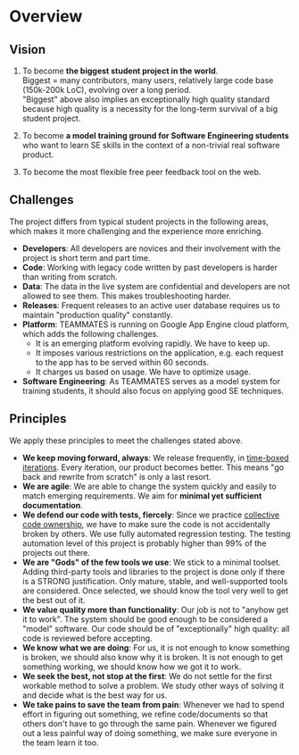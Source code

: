 # Overview

## Vision

1. To become **the biggest student project in the world**.<br>
   Biggest = many contributors, many users, relatively large code base (150k-200k LoC), evolving over a long period.<br>
   "Biggest" above also implies an exceptionally high quality standard because high quality is a necessity for the long-term survival of a big student project.

2. To become **a model training ground for Software Engineering students** who want to learn SE skills in the context of a non-trivial real software product.

3. To become the most flexible free peer feedback tool on the web.

## Challenges

The project differs from typical student projects in the following areas, which makes it more challenging and the experience more enriching.
+ **Developers**: All developers are novices and their involvement with the project is short term and part time.
+ **Code**: Working with legacy code written by past developers is harder than writing from scratch.
+ **Data**: The data in the live system are confidential and developers are not allowed to see them. This makes troubleshooting harder.
+ **Releases**: Frequent releases to an active user database requires us to maintain "production quality" constantly.
+ **Platform**: TEAMMATES is running on Google App Engine cloud platform, which adds the following challenges.
  - It is an emerging platform evolving rapidly. We have to keep up.
  - It imposes various restrictions on the application, e.g. each request to the app has to be served within 60 seconds.
  - It charges us based on usage. We have to optimize usage.
+ **Software Engineering**: As TEAMMATES serves as a model system for training students, it should also focus on applying good SE techniques.

## Principles

We apply these principles to meet the challenges stated above.
+ **We keep moving forward, always**: We release frequently, in [time-boxed iterations](http://en.wikipedia.org/wiki/Timeboxing). Every iteration, our product becomes better. This means "go back and rewrite from scratch" is only a last resort.
+ **We are agile**: We are able to change the system quickly and easily to match emerging requirements. We aim for **minimal yet sufficient documentation**.
+ **We defend our code with tests, fiercely**: Since we practice [collective code ownership](http://www.extremeprogramming.org/rules/collective.html), we have to make sure the code is not accidentally broken by others. We use fully automated regression testing. The testing automation level of this project is probably higher than 99% of the projects out there.
+ **We are "Gods" of the few tools we use**: We stick to a minimal toolset. Adding third-party tools and libraries to the project is done only if there is a STRONG justification. Only mature, stable, and well-supported tools are considered. Once selected, we should know the tool very well to get the best out of it.
+ **We value quality more than functionality**: Our job is not to "anyhow get it to work". The system should be good enough to be considered a "model" software. Our code should be of "exceptionally" high quality: all code is reviewed before accepting.
+ **We know what we are doing**: For us, it is not enough to know something is broken, we should also know why it is broken. It is not enough to get something working, we should know how we got it to work.
+ **We seek the best, not stop at the first**: We do not settle for the first workable method to solve a problem. We study other ways of solving it and decide what is the best way for us.
+ **We take pains to save the team from pain**: Whenever we had to spend effort in figuring out something, we refine code/documents so that others don't have to go through the same pain. Whenever we figured out a less painful way of doing something, we make sure everyone in the team learn it too.
